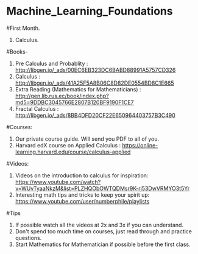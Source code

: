 # Machine_Learning_Foundations

#First Month.
1. Calculus.

#Books-
1.  Pre Calculus and Probablity : http://libgen.io/_ads/00EC6EB323DC6BABD88991A5757CD326 
2.  Calculus : http://libgen.io/_ads/41A25F5A8B06C8D82DE0554BD8C1E665 
3.  Extra Reading (Mathematics for Mathematicians) : http://gen.lib.rus.ec/book/index.php?md5=9DDBC3045766E2807B120BF9190F1CE7 
4. Fractal Calculus : http://libgen.io/_ads/8BB4DFD20CF22E650964403757B3C490 

#Courses:
1. Our private course guide. Will send you PDF to all of you. 
2. Harvard edX course on Applied Calculus : https://online-learning.harvard.edu/course/calculus-applied 

#Videos: 
1. Videos on the introduction to calculus for inspiration: https://www.youtube.com/watch?v=WUvTyaaNkzM&list=PLZHQObOWTQDMsr9K-rj53DwVRMYO3t5Yr 
2. Interesting math tips and tricks to keep your spirit up: https://www.youtube.com/user/numberphile/playlists 

#Tips
1. If possible watch all the videos at 2x and 3x if you can understand.
2. Don't spend too much time on courses, just read through and practice questions.
3. Start Mathematics for Mathematician if possible before the first class. 
